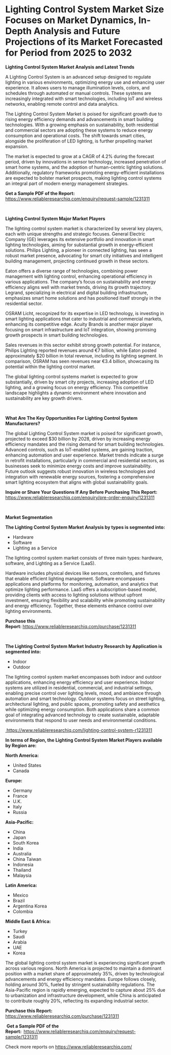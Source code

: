 <p><h1>Lighting Control System Market Size Focuses on Market Dynamics, In-Depth Analysis and Future Projections of its Market Forecasted for Period from 2025 to 2032</h1></p><p><strong>Lighting Control System Market Analysis and Latest Trends</strong></p>
<p><p>A Lighting Control System is an advanced setup designed to regulate lighting in various environments, optimizing energy use and enhancing user experience. It allows users to manage illumination levels, colors, and schedules through automated or manual controls. These systems are increasingly integrated with smart technologies, including IoT and wireless networks, enabling remote control and data analytics.</p><p>The Lighting Control System Market is poised for significant growth due to rising energy efficiency demands and advancements in smart building technologies. With a growing emphasis on sustainability, both residential and commercial sectors are adopting these systems to reduce energy consumption and operational costs. The shift towards smart cities, alongside the proliferation of LED lighting, is further propelling market expansion.</p><p>The market is expected to grow at a CAGR of 4.2% during the forecast period, driven by innovations in sensor technology, increased penetration of smart home systems, and the adoption of human-centric lighting solutions. Additionally, regulatory frameworks promoting energy-efficient installations are expected to bolster market prospects, making lighting control systems an integral part of modern energy management strategies.</p></p>
<p><strong>Get a Sample PDF of the Report:&nbsp;</strong> <a href="https://www.reliableresearchiq.com/enquiry/request-sample/1231311?utm_campaign=3148&utm_medium=2&utm_source=Github&utm_content=ia&utm_term=11032025&utm_id=lighting-control-system">https://www.reliableresearchiq.com/enquiry/request-sample/1231311</a></p>
<p>&nbsp;</p>
<p><strong>Lighting Control System Major Market Players</strong></p>
<p><p>The lighting control system market is characterized by several key players, each with unique strengths and strategic focuses. General Electric Company (GE) leverages its extensive portfolio and innovation in smart lighting technologies, aiming for substantial growth in energy-efficient solutions. Philips Lighting, a pioneer in connected lighting, has seen a robust market presence, advocating for smart city initiatives and intelligent building management, projecting continued growth in these sectors.</p><p>Eaton offers a diverse range of technologies, combining power management with lighting control, enhancing operational efficiency in various applications. The company’s focus on sustainability and energy efficiency aligns well with market trends, driving its growth trajectory. Legrand, specializing in electrical and digital building infrastructure, emphasizes smart home solutions and has positioned itself strongly in the residential sector.</p><p>OSRAM Licht, recognized for its expertise in LED technology, is investing in smart lighting applications that cater to industrial and commercial markets, enhancing its competitive edge. Acuity Brands is another major player focusing on smart infrastructure and IoT integration, showing promising growth prospects in smart building technologies.</p><p>Sales revenues in this sector exhibit strong growth potential. For instance, Philips Lighting reported revenues around €7 billion, while Eaton posted approximately $20 billion in total revenue, including its lighting segment. In comparison, OSRAM has seen revenues near €3.4 billion, showcasing its potential within the lighting control market. </p><p>The global lighting control systems market is expected to grow substantially, driven by smart city projects, increasing adoption of LED lighting, and a growing focus on energy efficiency. This competitive landscape highlights a dynamic environment where innovation and sustainability are key growth drivers.</p></p>
<p>&nbsp;</p>
<p><strong>What Are The Key Opportunities For Lighting Control System Manufacturers?</strong></p>
<p><p>The global Lighting Control System market is poised for significant growth, projected to exceed $30 billion by 2028, driven by increasing energy efficiency mandates and the rising demand for smart building technologies. Advanced controls, such as IoT-enabled systems, are gaining traction, enhancing automation and user experience. Market trends indicate a surge in retrofit installations, particularly in commercial and residential sectors, as businesses seek to minimize energy costs and improve sustainability. Future outlook suggests robust innovation in wireless technologies and integration with renewable energy sources, fostering a comprehensive smart lighting ecosystem that aligns with global sustainability goals.</p></p>
<p><strong>Inquire or Share Your Questions If Any Before Purchasing This Report:</strong> <a href="https://www.reliableresearchiq.com/enquiry/pre-order-enquiry/1231311?utm_campaign=3148&utm_medium=2&utm_source=Github&utm_content=ia&utm_term=11032025&utm_id=lighting-control-system">https://www.reliableresearchiq.com/enquiry/pre-order-enquiry/1231311</a></p>
<p>&nbsp;</p>
<p><strong>Market Segmentation</strong></p>
<p><strong>The Lighting Control System Market Analysis by types is segmented into:</strong></p>
<p><ul><li>Hardware</li><li>Software</li><li>Lighting as a Service</li></ul></p>
<p><p>The lighting control system market consists of three main types: hardware, software, and Lighting as a Service (LaaS). </p><p>Hardware includes physical devices like sensors, controllers, and fixtures that enable efficient lighting management. Software encompasses applications and platforms for monitoring, automation, and analytics that optimize lighting performance. LaaS offers a subscription-based model, providing clients with access to lighting solutions without upfront investment, ensuring flexibility and scalability while promoting sustainability and energy efficiency. Together, these elements enhance control over lighting environments.</p></p>
<p><strong>Purchase this Report:&nbsp;</strong><a href="https://www.reliableresearchiq.com/purchase/1231311?utm_campaign=3148&utm_medium=2&utm_source=Github&utm_content=ia&utm_term=11032025&utm_id=lighting-control-system">https://www.reliableresearchiq.com/purchase/1231311</a></p>
<p>&nbsp;</p>
<p><strong>The Lighting Control System Market Industry Research by Application is segmented into:</strong></p>
<p><ul><li>Indoor</li><li>Outdoor</li></ul></p>
<p><p>The lighting control system market encompasses both indoor and outdoor applications, enhancing energy efficiency and user experience. Indoor systems are utilized in residential, commercial, and industrial settings, enabling precise control over lighting levels, mood, and ambiance through automation and smart technology. Outdoor systems focus on street lighting, architectural lighting, and public spaces, promoting safety and aesthetics while optimizing energy consumption. Both applications share a common goal of integrating advanced technology to create sustainable, adaptable environments that respond to user needs and environmental conditions.</p></p>
<p><a href="https://www.reliableresearchiq.com/lighting-control-system-r1231311?utm_campaign=3148&utm_medium=2&utm_source=Github&utm_content=ia&utm_term=11032025&utm_id=lighting-control-system">&nbsp;https://www.reliableresearchiq.com/lighting-control-system-r1231311</a></p>
<p><strong>In terms of Region, the Lighting Control System Market Players available by Region are:</strong></p>
<p>
    <p> <strong> North America: </strong>
        <ul>
            <li>United States</li>
            <li>Canada</li>
        </ul>
        </p> 
    <p> <strong> Europe: </strong>
        <ul>
            <li>Germany</li>
            <li>France</li>
            <li>U.K.</li>
            <li>Italy</li>
            <li>Russia</li>
        </ul>
        </p> 
    <p> <strong> Asia-Pacific: </strong>
        <ul>
            <li>China</li>
            <li>Japan</li>
            <li>South Korea</li>
            <li>India</li>
            <li>Australia</li>
            <li>China Taiwan</li>
            <li>Indonesia</li>
            <li>Thailand</li>
            <li>Malaysia</li>
        </ul>
        </p> 
    <p> <strong> Latin America: </strong>
        <ul>
            <li>Mexico</li>
            <li>Brazil</li>
            <li>Argentina Korea</li>
            <li>Colombia</li>
        </ul>
        </p> 
    <p> <strong> Middle East & Africa: </strong>
        <ul>
            <li>Turkey</li>
            <li>Saudi</li>
            <li>Arabia</li>
            <li>UAE</li>
            <li>Korea</li>
        </ul>
    </p>
    </p>
<p><p>The global lighting control system market is experiencing significant growth across various regions. North America is projected to maintain a dominant position with a market share of approximately 35%, driven by technological advancements and energy efficiency mandates. Europe follows closely, holding around 30%, fueled by stringent sustainability regulations. The Asia-Pacific region is rapidly emerging, expected to capture about 25% due to urbanization and infrastructure development, while China is anticipated to contribute roughly 20%, reflecting its expanding industrial sector.</p></p>
<p><strong>Purchase this Report: </strong><a href="https://www.reliableresearchiq.com/purchase/1231311?utm_campaign=3148&utm_medium=2&utm_source=Github&utm_content=ia&utm_term=11032025&utm_id=lighting-control-system">https://www.reliableresearchiq.com/purchase/1231311</a></p>
<p>&nbsp;<strong>Get a Sample PDF of the Report:&nbsp;&nbsp;</strong><a href="https://www.reliableresearchiq.com/enquiry/request-sample/1231311?utm_campaign=3148&utm_medium=2&utm_source=Github&utm_content=ia&utm_term=11032025&utm_id=lighting-control-system">https://www.reliableresearchiq.com/enquiry/request-sample/1231311</a></p>
<p><strong></strong></p>
<p>Check more reports on <a href="https://www.reliableresearchiq.com/?utm_campaign=3148&utm_medium=2&utm_source=Github&utm_content=ia&utm_term=11032025&utm_id=lighting-control-system">https://www.reliableresearchiq.com/</a></p>
